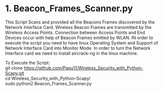 # 1. Beacon_Frames_Scanner.py 
This Script Scans and provided all the Beacons Frames discovered by the Network Interface Card. Wireless Beacon Frames are transmitted by the Wireless Access Points. Connection between Access Points and End Devices occur with help of Beacon Frames emitted by WLAN. IN order to execute the script you need to have linux Operating System and Support of Network Interface Card into Monitor Mode. In order to turn the Network Interface card we need to install aircrack-ng in the linux machine.  

 To Execute the Script:    
git clone https://github.com/Papu11/Wireless_Security_with_Python-Scapy.git  
cd Wireless_Security_with_Python-Scapy/  
sudo python2 Beacon_Frames_Scanner.py  
